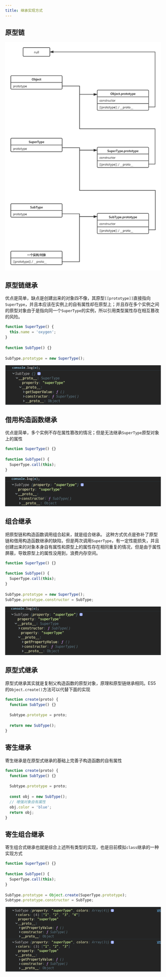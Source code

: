 ```yaml
---
title: 继承实现方式
---
```


## 原型链

![image](../../images/130576916-e62a640f-a74e-4f95-967f-b82f0a546e50.png)

## 原型链继承

优点是简单，缺点是创建出来的对象四不像，其原型`[[prototype]]`直接指向`SuperType`，并且本应该在实例上的自有属性却在原型上；并且存在多个实例之间的原型对象由于是指向同一个`SuperType`的实例，所以引用类型属性存在相互篡改的风险。

```javascript
function SuperType() {
  this.name = 'oxygen';
}

function SubType() {}

SubType.prototype = new SuperType();
```

![image-20200623210707070](../../images/image-20200623210707070.png)

## 借用构造函数继承

优点是简单，多个实例不存在属性篡改的情况；但是无法继承`SuperType`原型对象上的属性

```javascript
function SuperType() {}

function SubType() {
  SuperType.call(this);
}
```

![image-20200623210727999](../../images/image-20200623210727999.png)

## 组合继承

把原型链和构造函数调用组合起来，就是组合继承。
这种方式优点是弥补了原型链和借用构造函数继承的缺陷，但是两次调用`SuperType`，有一定性能损失，并且创建出来的对象本身自有属性和原型上的属性存在相同重复的情况，但是由于属性屏蔽，导致原型上的属性没用到，浪费内存空间。

```javascript
function SuperType() {}

function SubType() {
  SuperType.call(this);
}

SubType.prototype = new SuperType();
SubType.prototype.constructor = SubType;
```

![image-20200623234924671](../../images/image-20200623234924671.png)

## 原型式继承

原型式继承其实就是复制父构造函数的原型对象，原理和原型链继承相同。ES5 的`Object.create()`方法可以代替下面的实现

```javascript
function create(proto) {
  function SubType() {}

  Subtype.prototype = proto;

  return new SubType();
}
```

## 寄生继承

寄生继承是在原型式继承的基础上完善子构造函数的自有属性

```javascript
function create(proto) {
  function SubType() {}

  Subtype.prototype = proto;

  const obj = new SubType();
  // 增强对象自有属性
  obj.color = 'blue';
  return obj;
}
```

## 寄生组合继承

寄生组合式继承也就是综合上述所有类型的实现，也是目前模拟`class`继承的一种实现方式

```javascript
function SuperType() {}

function SubType() {
  SuperType.call(this);
}

SubType.prototype = Object.create(SuperType.prototype);
Subtype.prototype.constructor = SubType;
```

![image-20200625010215939](../../images/image-20200625010215939.png)
